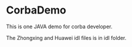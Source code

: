 # CorbaDemo
This is one JAVA demo for corba developer.

The Zhongxing and Huawei idl files is in idl folder.
